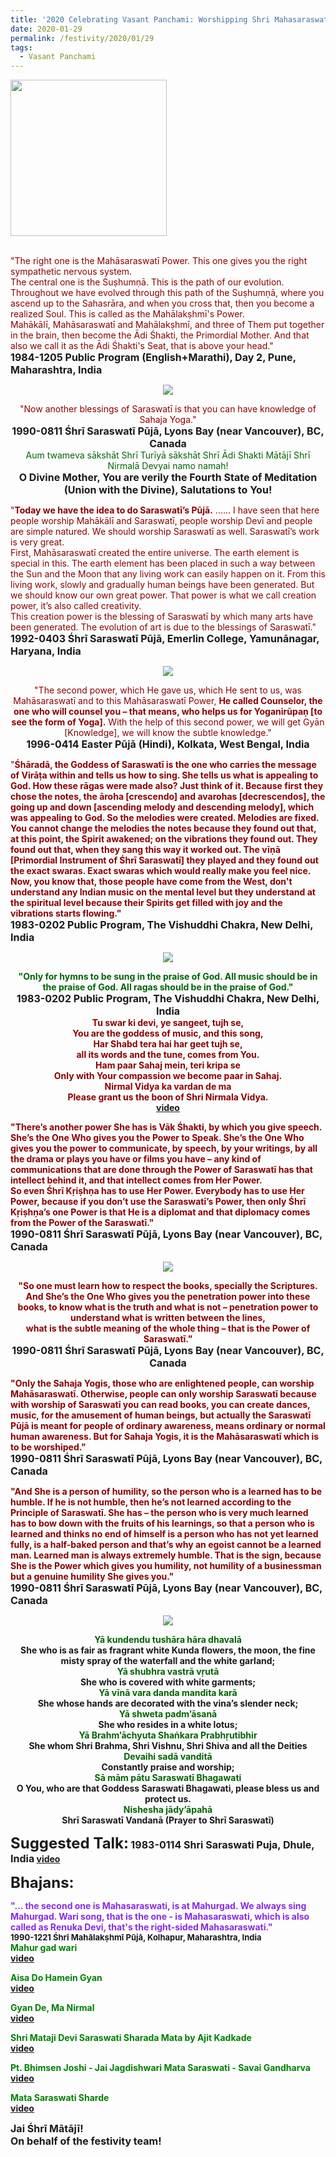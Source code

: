 ```yaml
---
title: '2020 Celebrating Vasant Panchami: Worshipping Shri Mahasaraswati the Counsellor'
date: 2020-01-29
permalink: /festivity/2020/01/29
tags:
  - Vasant Panchami
---
```


<div style="text-align: left"><img src="/images/image00.png" width="250" /></div><br>

<p>
<font color="DarkRed">"The right one is the Mahāsaraswatī Power. This one gives you the right sympathetic nervous system.<br>
The central one is the Suṣhumṇā. This is the path of our evolution. Throughout we have evolved through this path of the Suṣhumṇā, where you ascend up to the Sahasrāra, and when you cross that, then you become a realized Soul. This is called as the Mahālakṣhmī's Power.<br>
Mahākālī, Mahāsaraswatī and Mahālakṣhmī, and three of Them put together in the brain, then become the Ādi Śhakti, the Primordial Mother. And that also we call it as the Ādi Śhakti's Seat, that is above your head."</font><br>
<font size="+0"><b>1984-1205 Public Program (English+Marathi), Day 2, Pune, Maharashtra, India
</b></font>
</p>

<div style="text-align: center"><img src="/images/image305.png" /></div>

<p style="text-align:center;">
<font color="DarkRed">"Now another blessings of Saraswatī is that you can have knowledge of Sahaja Yoga."</font><br>
<font size="+0"><b>1990-0811 Śhrī Saraswatī Pūjā, Lyons Bay (near Vancouver), BC, Canada</b></font><br>
<font color="DarkGreen">Aum twameva sākshāt Shrī Turīyā sākshāt Shrī Ādi Shakti Mātājī Shrī Nirmalā Devyai namo namah!</font><br>
<font size="+0"><b>O Divine Mother, You are verily the Fourth State of Meditation (Union with the Divine), Salutations to You!</b></font>
</p>

<p>
<font color="DarkRed">"<b>Today we have the idea to do Saraswatī’s Pūjā.</b> ...... I have seen that here people worship Mahākālī and Saraswatī, people worship Devī and people are simple natured. We should worship Saraswatī as well. Saraswatī’s work is very great.<br>
First, Mahāsaraswatī created the entire universe. The earth element is special in this. The earth element has been placed in such a way between the Sun and the Moon that any living work can easily happen on it. From this living work, slowly and gradually human beings have been generated. But we should know our own great power. That power is what we call creation power, it’s also called creativity.<br>
This creation power is the blessing of Saraswatī by which many arts have been generated. The evolution of art is due to the blessings of Saraswatī."</font><br>
<font size="+0"><b>1992-0403 Śhrī Saraswatī Pūjā, Emerlin College, Yamunānagar, Haryana, India</b></font>
</p>

<div style="text-align: center"><img src="/images/image306.png" /></div>

<p style="text-align:center;">
<font color="DarkRed">"The second power, which He gave us, which He sent to us, was Mahāsaraswatī and to this Mahāsaraswatī Power, 
<b>He called Counselor, the one who will counsel you – that means, who helps us for Yoganirūpaṇ [to see the form of Yoga].</b> 
With the help of this second power, we will get Gyān [Knowledge], we will know the subtle knowledge."</font><br>
<font size="+0"><b>1996-0414 Easter Pūjā (Hindi), Kolkata, West Bengal, India</b></font>
</p>

<p>
<font color="DarkRed">"<b>Śhāradā, the Goddess of Saraswatī is the one who carries the message of Virāṭa within and tells us how to sing. She tells us what is appealing to God. How these rāgas were made also? Just think of it. Because first they chose the notes, the āroha [crescendo] and avarohas [decrescendos], the going up and down [ascending melody and descending melody], which was appealing to God. So the melodies were created. Melodies are fixed. You cannot change the melodies the notes because they found out that, at this point, the Spirit awakened; on the vibrations they found out. They found out that, when they sang this way it worked out. The vīṇā [Primordial Instrument of Śhrī Saraswatī] they played and they found out the exact swaras. Exact swaras which would really make you feel nice. Now, you know that, those people have come from the West, don't understand any Indian music on the mental level but they understand at the spiritual level because their Spirits get filled with joy and the vibrations starts flowing."</font><br>
<font size="+0"><b>1983-0202 Public Program, The Vishuddhi Chakra, New Delhi, India</b></font>
</p>

<div style="text-align: center"><img src="/images/image307.png" /></div>

<p style="text-align:center;">
<font color="DarkGreen">"Only for hymns to be sung in the praise of God. All music should be in the praise of God. All ragas should be in the praise of God."</font><br>
<font size="+0"><b>1983-0202 Public Program, The Vishuddhi Chakra, New Delhi, India</b></font><br>
<font color="DarkRed"><b>Tu swar ki devi, ye sangeet, tujh se,</b><br>
You are the goddess of music, and this song,<br>
<b>Har Shabd tera hai har geet tujh se,</b><br>
all its words and the tune, comes from You.<br>
<b>Ham paar Sahaj mein, teri kripa se</b><br>
Only with Your compassion we become paar in Sahaj.<br>
<b>Nirmal Vidya ka vardan de ma</b><br>
Please grant us the boon of Shri Nirmala Vidya.</font><br>
<a href="https://www.youtube.com/watch?v=v7T1xpKkYFU"> video</a><br>
</p>

<p>
<font color="DarkRed">"There’s another power <b>She has is Vāk Śhakti, by which you give speech. She’s the One Who gives you the Power to Speak.</b> She’s the One Who gives you the power to communicate, by speech, by your writings, by all the drama or plays you have or films you have – any kind of communications that are done through the Power of Saraswatī has that intellect behind it, and that intellect comes from Her Power.<br>
So even Śhrī Kṛiṣhṇa has to use Her Power. Everybody has to use Her Power, because if you don’t use the Saraswatī’s Power, then only Śhrī Kṛiṣhṇa’s one Power is that He is a diplomat and that diplomacy comes from the Power of the Saraswatī."</font><br>
<font size="+0"><b>1990-0811 Śhrī Saraswatī Pūjā, Lyons Bay (near Vancouver), BC, Canada</b></font>
</p>

<div style="text-align: center"><img src="/images/image308.png" /></div>

<p style="text-align:center;">
<font color="DarkRed">"So one must learn how to respect the books, specially the Scriptures.<br>
<b>And She’s the One Who gives you the penetration power into these books, 
to know what is the truth and what is not</b> – penetration power to understand what is written between the lines,<br>what is the subtle meaning of the whole thing – <b>that is the Power of Saraswatī.</b>"</font><br>
<font size="+0"><b>1990-0811 Śhrī Saraswatī Pūjā, Lyons Bay (near Vancouver), BC, Canada</b></font>
</p>

<p>
<font color="DarkRed">"Only the Sahaja Yogis, those who are enlightened people, can worship Mahāsaraswatī. Otherwise, people can only worship Saraswatī because with worship of Saraswatī you can read books, you can create dances, music, for the amusement of human beings, but actually the Saraswatī Pūjā is meant for people of ordinary awareness, means ordinary or normal human awareness. But for Sahaja Yogis, it is the Mahāsaraswatī which is to be worshiped."</font><br>
<font size="+0"><b>1990-0811 Śhrī Saraswatī Pūjā, Lyons Bay (near Vancouver), BC, Canada</b></font>
</p>

<p>
<font color="DarkRed">"And She is a person of humility, so the person who is a learned has to be humble. If he is not humble, then he’s not learned according to the Principle of Saraswatī. She has – the person who is very much learned has to bow down with the fruits of his learnings, so that a person who is learned and thinks no end of himself is a person who has not yet learned fully, is a half-baked person and that’s why an egoist cannot be a learned man. Learned man is always extremely humble. That is the sign, because <b>She is the Power which gives you humility, not humility of a businessman but a genuine humility She gives you.</b>"</font><br>
<font size="+0"><b>1990-0811 Śhrī Saraswatī Pūjā, Lyons Bay (near Vancouver), BC, Canada</b></font>
</p>

<div style="text-align: center"><img src="/images/image309.png" /></div>

<p style="text-align:center;">
<font color="DarkGreen"><b>Yā kundendu tushāra hāra dhavalā</b></font><br>
<b>She who is as fair as fragrant white Kunda flowers, the moon, the fine misty spray of the waterfall and the white garland;</b><br> 
<font color="DarkGreen"><b>Yā shubhra vastrā vṛutā</b></font><br>
<b>She who is covered with white garments;</b><br>  
<font color="DarkGreen"><b>Yā vīnā vara danda mandita karā</b></font><br>
<b>She whose hands are decorated with the vina’s slender neck;</b><br>  
<font color="DarkGreen"><b>Yā shweta padm’āsanā</b></font><br>
<b>She who resides in a white lotus;</b><br> 
<font color="DarkGreen"><b>Yā Brahm’āchyuta Shaṅkara Prabhṛutibhir</b></font><br>
<b>She whom Shri Brahma, Shri Vishnu, Shri Shiva and all the Deities</b><br> 
<font color="DarkGreen"><b>Devaihi sadā vanditā</b></font><br>
<b>Constantly praise and worship;</b><br> 
<font color="DarkGreen"><b>Sā mām pātu Saraswatī Bhagawati</b></font><br>
<b>O You, who are that Goddess Saraswati Bhagawati, please bless us and protect us.</b><br> 
<font color="DarkGreen"><b>Nishesha jādy’āpahā</b></font><br>
Shrī Saraswatī Vandanā (Prayer to Shrī Saraswatī)
</p>	

<font size="+2"><b>Suggested Talk:</b></font> 
<font size="+0"><b>1983-0114 Shri Saraswati Puja, Dhule, India</b></font>
<a href="https://www.youtube.com/watch?time_continue=1395&v=IF6hSZB7GqY&feature=emb_logo"> video</a><br>

<font size="+2"><b>Bhajans:</b></font>

<p>
<font color="blueviolet">"... the second one is Mahasaraswati, is at Mahurgad. We always sing Mahurgad. Wari song, that is the one - is Mahasaraswati, which is also called as Renuka Devi, that's the right-sided Mahasaraswati."</font><br>
<font size="-1">1990-1221 Śhrī Mahālakṣhmī Pūjā, Kolhapur, Maharashtra, India</font><br>
<font color="green"><b>Mahur gad wari</b></font><br>
<a href="https://seven-teams.github.io/Videos_Links.html">video</a>
</p>

<p>
<font color="green"><b>Aisa Do Hamein Gyan</b></font><br>
<a href="https://www.youtube.com/watch?v=Tb5y7wHCFwk"> video</a>
</p>

<p>
<font color="green"><b>Gyan De, Ma Nirmal</b></font><br>
<a href="https://www.youtube.com/watch?v=cvUBcvkzN7c"> video</a>
</p>
 
<p>
<font color="green"><b>Shri Mataji Devi Saraswati Sharada Mata</b> by Ajit Kadkade</font><br>
<a href="https://www.youtube.com/watch?v=g6WFX08bB6E"> video</a> 
</p>

<p>
<font color="green">Pt. Bhimsen Joshi - <b>Jai Jagdishwari Mata Saraswati - Savai Gandharva</b></font><br>
<a href="https://www.youtube.com/watch?v=JgZ9Muu3qaA"> video</a> 
</p>

<p>
<font color="green"><b>Mata Saraswati Sharde</b></font><br>
<a href="https://www.youtube.com/watch?v=ObgRifcW6ao"> video</a> 
</p>

<p>
<font size="+0">Jai Śhrī Mātājī!<br>
On behalf of the festivity team!</font>
</p>
